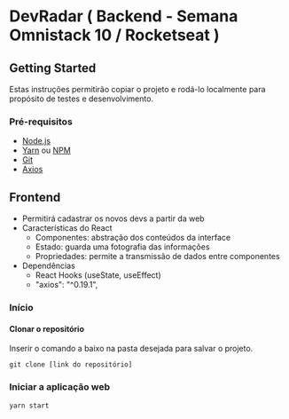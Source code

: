 # DevRadar ( Backend - Semana Omnistack 10 / Rocketseat )

## Getting Started

Estas instruções permitirão copiar o projeto e rodá-lo localmente para propósito de testes e desenvolvimento.

### Pré-requisitos

- [Node.js](https://nodejs.org/en/)
- [Yarn](https://yarnpkg.com/lang/en/) ou [NPM](https://www.npmjs.com/get-npm)
- [Git](https://git-scm.com/)
- [Axios](https://github.com/axios/axios)

## Frontend

- Permitirá cadastrar os novos devs a partir da web
- Características do React
  - Componentes: abstração dos conteúdos da interface
  - Estado: guarda uma fotografia das informações
  - Propriedades: permite a transmissão de dados entre componentes
- Dependências
  - React Hooks (useState, useEffect)
  - "axios": "^0.19.1",

### Início

#### Clonar o repositório

Inserir o comando a baixo na pasta desejada para salvar o projeto.

`git clone [link do repositório]`

### Iniciar a aplicação web

`yarn start`
